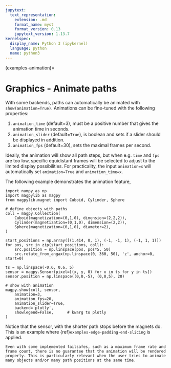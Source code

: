 ```yaml
---
jupytext:
  text_representation:
    extension: .md
    format_name: myst
    format_version: 0.13
    jupytext_version: 1.13.7
kernelspec:
  display_name: Python 3 (ipykernel)
  language: python
  name: python3
---
```


(examples-animation)=

# Graphics - Animate paths

With some backends, paths can automatically be animated with `show(animation=True)`. Animations can be fine-tuned with the following properties:

1. `animation_time` (default=3), must be a positive number that gives the animation time in seconds.
2. `animation_slider` (default=`True`), is boolean and sets if a slider should be displayed in addition.
3. `animation_fps` (default=30), sets the maximal frames per second.

Ideally, the animation will show all path steps, but when e.g. `time` and `fps` are too low, specific equidistant frames will be selected to adjust to the limited display possibilities. For practicality, the input `animation=x` will automatically set `animation=True` and `animation_time=x`.

The following example demonstrates the animation feature,

```{code-cell} ipython3
import numpy as np
import magpylib as magpy
from magpylib.magnet import Cuboid, Cylinder, Sphere

# define objects with paths
coll = magpy.Collection(
    Cuboid(magnetization=(0,1,0), dimension=(2,2,2)),
    Cylinder(magnetization=(0,1,0), dimension=(2,2)),
    Sphere(magnetization=(0,1,0), diameter=2),
)

start_positions = np.array([(1.414, 0, 1), (-1, -1, 1), (-1, 1, 1)])
for pos, src in zip(start_positions, coll):
    src.position = np.linspace(pos, pos*5, 50)
    src.rotate_from_angax(np.linspace(0, 360, 50), 'z', anchor=0, start=0)

ts = np.linspace(-0.6, 0.6, 5)
sensor = magpy.Sensor(pixel=[(x, y, 0) for x in ts for y in ts])
sensor.position = np.linspace((0,0,-5), (0,0,5), 20)

# show with animation
magpy.show(coll, sensor,
    animation=3,
    animation_fps=20,
    animation_slider=True,
    backend='plotly',
    showlegend=False,      # kwarg to plotly
)
```

Notice that the sensor, with the shorter path stops before the magnets do. This is an example where {ref}`examples-edge-padding-end-slicing` is applied.

```{warning}
Even with some implemented failsafes, such as a maximum frame rate and frame count, there is no guarantee that the animation will be rendered properly. This is particularly relevant when the user tries to animate many objects and/or many path positions at the same time.
```
